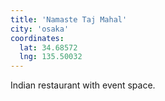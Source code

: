 ```yaml
---
title: 'Namaste Taj Mahal'
city: 'osaka'
coordinates:
  lat: 34.68572
  lng: 135.50032
---
```


Indian restaurant with event space.
